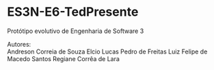 # ES3N-E6-TedPresente
Protótipo evolutivo de Engenharia de Software 3 

Autores:
<br>Andreson Correia de Souza
Elcio
Lucas Pedro de Freitas
Luiz Felipe de Macedo Santos
Regiane Corrêa de Lara </br>
